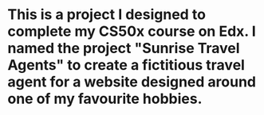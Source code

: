 # This is a project I designed to complete my CS50x course on Edx. I named the project "Sunrise Travel Agents" to create a fictitious travel agent for a website designed around one of my favourite hobbies. 
